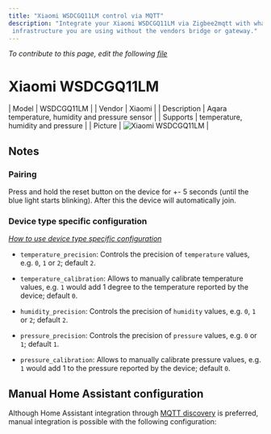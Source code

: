 ```yaml
---
title: "Xiaomi WSDCGQ11LM control via MQTT"
description: "Integrate your Xiaomi WSDCGQ11LM via Zigbee2mqtt with whatever smart home
 infrastructure you are using without the vendors bridge or gateway."
---
```


*To contribute to this page, edit the following
[file](https://github.com/Koenkk/zigbee2mqtt.io/blob/master/docs/devices/WSDCGQ11LM.md)*

# Xiaomi WSDCGQ11LM

| Model | WSDCGQ11LM  |
| Vendor  | Xiaomi  |
| Description | Aqara temperature, humidity and pressure sensor |
| Supports | temperature, humidity and pressure |
| Picture | ![Xiaomi WSDCGQ11LM](./assets/devices/WSDCGQ11LM.jpg) |

## Notes


### Pairing
Press and hold the reset button on the device for +- 5 seconds (until the blue light starts blinking).
After this the device will automatically join.


### Device type specific configuration
*[How to use device type specific configuration](../information/configuration.md)*


* `temperature_precision`: Controls the precision of `temperature` values,
e.g. `0`, `1` or `2`; default `2`.
* `temperature_calibration`: Allows to manually calibrate temperature values,
e.g. `1` would add 1 degree to the temperature reported by the device; default `0`.


* `humidity_precision`: Controls the precision of `humidity` values, e.g. `0`, `1` or `2`; default `2`.


* `pressure_precision`: Controls the precision of `pressure` values, e.g. `0` or `1`; default `1`.
* `pressure_calibration`: Allows to manually calibrate pressure values,
e.g. `1` would add 1 to the pressure reported by the device; default `0`.


## Manual Home Assistant configuration
Although Home Assistant integration through [MQTT discovery](../integration/home_assistant) is preferred,
manual integration is possible with the following configuration:
